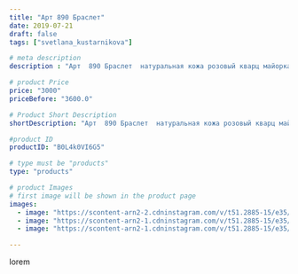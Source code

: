 ```yaml
---
title: "Арт 890 Браслет"
date: 2019-07-21
draft: false
tags: ["svetlana_kustarnikova"]

# meta description
description : "Арт  890 Браслет  натуральная кожа розовый кварц майорка гранат"

# product Price
price: "3000"
priceBefore: "3600.0"

# Product Short Description
shortDescription: "Арт  890 Браслет  натуральная кожа розовый кварц майорка гранат"

#product ID
productID: "B0L4k0VI6G5"

# type must be "products"
type: "products"

# product Images
# first image will be shown in the product page
images:
  - image: "https://scontent-arn2-2.cdninstagram.com/v/t51.2885-15/e35/p1080x1080/66298261_352286702114672_2757001050065604983_n.jpg?tp=1&_nc_ht=scontent-arn2-2.cdninstagram.com&_nc_cat=108&_nc_ohc=fRdAT7DIBVIAX901lqm&oh=43c6151f533b3b2f308dccf2e7e73a38&oe=606A2A17&ig_cache_key=MjA5MzAxNTI2Njg2ODA0NjAyNg%3D%3D.2"
  - image: "https://scontent-arn2-1.cdninstagram.com/v/t51.2885-15/e35/p1080x1080/67000031_125138478739396_7480339593679951366_n.jpg?tp=1&_nc_ht=scontent-arn2-1.cdninstagram.com&_nc_cat=104&_nc_ohc=7ZXDIPC5aLgAX_ASjAk&oh=7a096fc230e484b760ab7f277ce36312&oe=6069B62C&ig_cache_key=MjA5MzAxNTI2Njg2Nzg5MTA5Mw%3D%3D.2"
  - image: "https://scontent-arn2-1.cdninstagram.com/v/t51.2885-15/e35/p1080x1080/66119667_1124611461058480_9119972045283825643_n.jpg?tp=1&_nc_ht=scontent-arn2-1.cdninstagram.com&_nc_cat=104&_nc_ohc=rTdFoSEYn-sAX_TFAjp&oh=4c32261f3262489b5a8010bd0de68c68&oe=606B320F&ig_cache_key=MjA5MzAxNTI2Njg1MTA2OTgyNQ%3D%3D.2"

---
```

lorem
